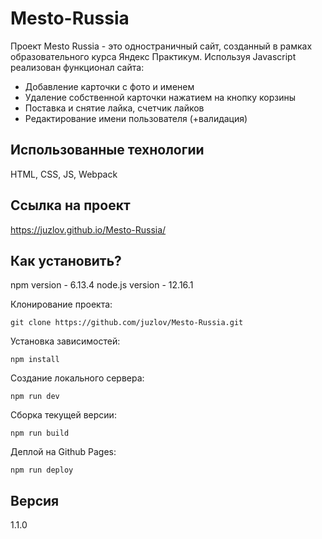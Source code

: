 # Mesto-Russia
Проект Mesto Russia - это одностраничный сайт, созданный в рамках образовательного курса Яндекс Практикум.
Используя Javascript реализован функционал сайта:
- Добавление карточки с фото и именем
- Удаление собственной карточки нажатием на кнопку корзины
- Поставка и снятие лайка, счетчик лайков
- Редактирование имени пользователя (+валидация)

## Использованные технологии
HTML, CSS, JS, Webpack

## Ссылка на проект
https://juzlov.github.io/Mesto-Russia/

## Как установить?
npm version - 6.13.4
node.js version - 12.16.1

Клонирование проекта:
```
git clone https://github.com/juzlov/Mesto-Russia.git
```

Установка зависимостей:
```
npm install
```

Создание локального сервера:
```
npm run dev
```

Сборка текущей версии:
```
npm run build
```

Деплой на Github Pages:
```
npm run deploy
```

## Версия
1.1.0